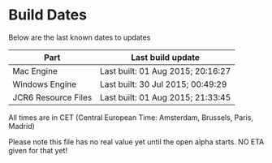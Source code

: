 # Build Dates

Below are the last known dates to updates

Part | Last build update
-----|-----
Mac Engine | Last built: 01 Aug 2015; 20:16:27
Windows Engine | Last built: 30 Jul 2015; 00:49:29
JCR6 Resource Files | Last built: 01 Aug 2015; 21:33:45
All times are in CET (Central European Time: Amsterdam, Brussels, Paris, Madrid)


Please note this file has no real value yet until the open alpha starts. NO ETA given for that yet!

